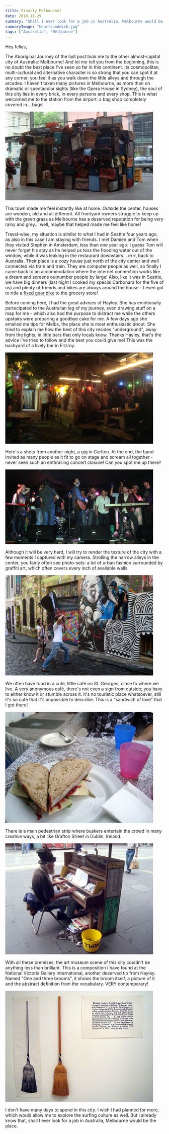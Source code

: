 ```yaml
---
title: Finally Melbourne!
date: 2010-11-29
summary: "Shall I ever look for a job in Australia, Melbourne would be the place.."
summaryImage: "heartsandwich.jpg"
tags: ["Australia", "Melbourne"]
---
```


Hey fellas,

The Aboriginal Journey of the last post took me to the other almost-capital city of Australia: Melbourne! And let me tell you from the beginning, this is no doubt the best place I've seen so far in this continent.
Its cosmopolitan, multi-cultural and alternative character is so strong that you can spot it at any corner, you feel it as you walk down the little alleys and through the arcades. I haven't taken many pictures in Melbourne, as more than on dramatic or spectacular sights (like the Opera House in Sydney), the soul of this city lies in every brick, in every persons and every shop. This is what welcomed me to the station from the airport: a bag shop completely covered in... bags!

![](bagshop_282.jpg)

This town made me feel instantly like at home. Outside the center, houses are wooden, old and all different. All frontyard owners struggle to keep up with the green grass as Melbourne has a deserved reputation for being very rainy and grey... well, maybe that helped made me feel like home!

Travel-wise, my situation is similar to what I had in Seattle four years ago, as also in this case I am staying with friends. I met Damien and Tom when they visited Stephen in Amsterdam, less than one year ago. I guess Tom will never forget his stay as he helped us toss the flooding water out of the window, while it was leaking in the restaurant downstairs... errr, back to Australia.
Their place is a cozy house just north of the city center and well connected via tram and train. They are computer people as well, so finally I came back to an accommodation where the internet connection works like a dream and screens outnumber people by large! Also, like it was in Seattle, we have big dinners (last night I cooked my special Carbonara for the five of us) and plenty of friends and bikes are always around the house - I even got to ride a [fixed gear bike](http://www.sheldonbrown.com/fixed.html) to the grocery store!

Before coming here, I had the great advices of Hayley. She has emotionally partecipated to the Australian leg of my journey, even drawing stuff on a map for me - which also had the purpose to distract me while the others upstairs were preparing a goodbye cake for me. A few days ago she emailed me tips for Melbs, the place she is most enthusiastic about. She tried to explain me how the best of this city resides "underground", away from the lights, in little bars that only locals know. Thanks Hayley, that's the advice I've tried to follow and the best you could give me! This was the backyard of a lively bar in Fitzroy.

![](nightcafe_290.jpg)

Here's a shots from another night, a gig in Carlton. At the end, the band invited as many people as it fit to go on stage and scream all together - never seen such an enthralling concert closure! Can you spot me up there?

![](onstage_237.jpg)

Although it will be very hard, I will try to render the texture of the city with a few moments I captured with my camera. Strolling the narrow alleys in the center, you fairly often see photo-sets: a lot of urban fashion surrounded by graffiti art, which often covers every inch of available walls.

![](photoshoot_319.jpg)

We often have food in a cute, little café on St. Georges, close to where we live. A very anonymous café, there's not even a sign from outside; you have to either know it or stumble across it. It's no touristic place whatsoever, still it's so cute that it's impossible to describe. This is a "sandwich of love" that I got there!

![](heartsandwich.jpg)

There is a main pedestrian strip where buskers entertain the crowd in many creative ways, a bit like Grafton Street in Dublin, Ireland.

![](pianobusker.jpg)

With all these premises, the art museum scene of this city couldn't be anything less than brilliant. This is a composition I have found at the National Victoria Gallery International, another deserved tip from Hayley. Named "One and three brooms", it shows the broom itself, a picture of it and the abstract definition from the vocabulary. VERY contemporary!

![](broom.jpg)

I don't have many days to spend in this city. I wish I had planned for more, which would allow me to explore the surfing culture as well. But I already know that, shall I ever look for a job in Australia, Melbourne would be the place.